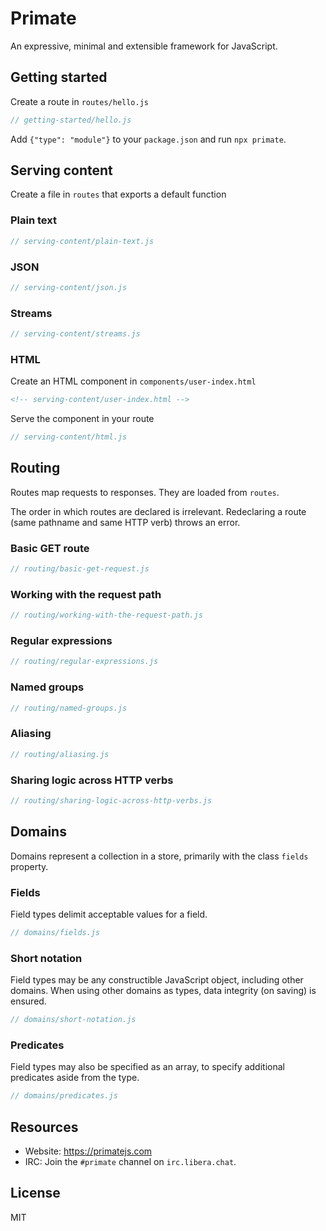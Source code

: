 # Primate 

An expressive, minimal and extensible framework for JavaScript.

## Getting started

Create a route in `routes/hello.js`

```js
// getting-started/hello.js
```

Add `{"type": "module"}` to your `package.json` and run `npx primate`.

## Serving content

Create a file in `routes` that exports a default function

### Plain text

```js
// serving-content/plain-text.js
```

### JSON

```js
// serving-content/json.js
```

### Streams

```js
// serving-content/streams.js
```

### HTML

Create an HTML component in `components/user-index.html`

```html
<!-- serving-content/user-index.html -->
```

Serve the component in your route

```js
// serving-content/html.js
```

## Routing

Routes map requests to responses. They are loaded from `routes`.

The order in which routes are declared is irrelevant. Redeclaring a route
(same pathname and same HTTP verb) throws an error.

### Basic GET route

```js
// routing/basic-get-request.js
```

### Working with the request path

```js
// routing/working-with-the-request-path.js
```

### Regular expressions

```js
// routing/regular-expressions.js
```

### Named groups

```js
// routing/named-groups.js
```

### Aliasing

```js
// routing/aliasing.js
```

### Sharing logic across HTTP verbs

```js
// routing/sharing-logic-across-http-verbs.js
```

## Domains

Domains represent a collection in a store, primarily with the class `fields`
property.

### Fields

Field types delimit acceptable values for a field.

```js
// domains/fields.js
```

### Short notation

Field types may be any constructible JavaScript object, including other
domains. When using other domains as types, data integrity (on saving) is
ensured.

```js
// domains/short-notation.js
```

### Predicates

Field types may also be specified as an array, to specify additional predicates
aside from the type.

```js
// domains/predicates.js
```

## Resources

* Website: https://primatejs.com
* IRC: Join the `#primate` channel on `irc.libera.chat`.

## License

MIT
